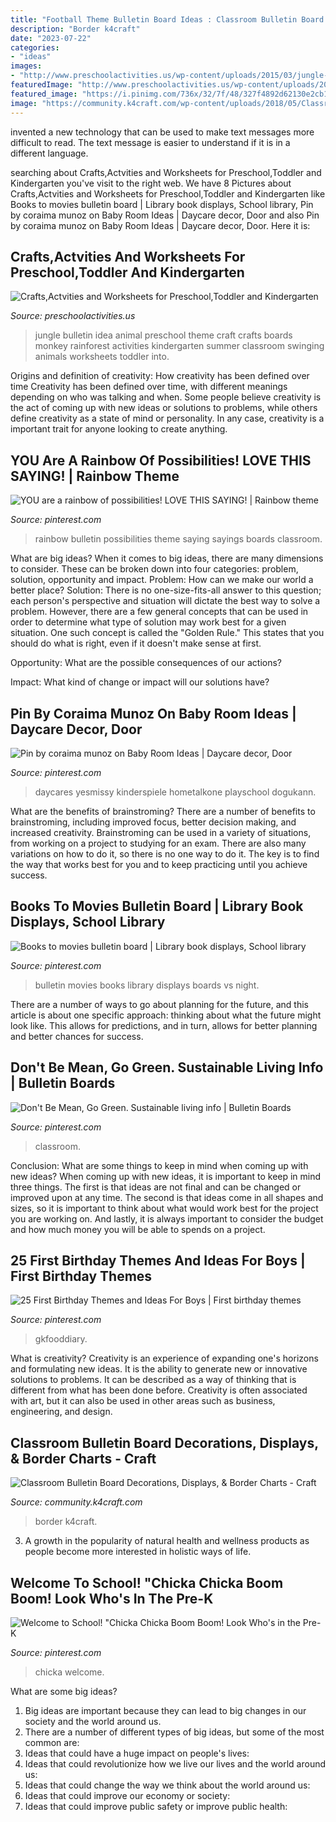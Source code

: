 ```yaml
---
title: "Football Theme Bulletin Board Ideas : Classroom Bulletin Board Decorations, Displays, &amp; Border Charts"
description: "Border k4craft"
date: "2023-07-22"
categories:
- "ideas"
images:
- "http://www.preschoolactivities.us/wp-content/uploads/2015/03/jungle-bulletin-board-3.jpg"
featuredImage: "http://www.preschoolactivities.us/wp-content/uploads/2015/03/jungle-bulletin-board-3.jpg"
featured_image: "https://i.pinimg.com/736x/32/7f/48/327f4892d62130e2cb16539312b79388.jpg"
image: "https://community.k4craft.com/wp-content/uploads/2018/05/Classroom-Bulletin-Board-Decorations-Displays-Border-Charts-11.jpg"
---
```



invented a new technology that can be used to make text messages more difficult to read. The text message is easier to understand if it is in a different language.

	

		
searching about Crafts,Actvities and Worksheets for Preschool,Toddler and Kindergarten you've visit to the right web. We have 8 Pictures about Crafts,Actvities and Worksheets for Preschool,Toddler and Kindergarten like Books to movies bulletin board | Library book displays, School library, Pin by coraima munoz on Baby Room Ideas | Daycare decor, Door and also Pin by coraima munoz on Baby Room Ideas | Daycare decor, Door. Here it is:
		
    
## Crafts,Actvities And Worksheets For Preschool,Toddler And Kindergarten

<img loading=lazy src="http://www.preschoolactivities.us/wp-content/uploads/2015/03/jungle-bulletin-board-3.jpg" onerror="this.onerror=null;this.src='https://tse2.mm.bing.net/th?id=OIP.fwCQzJz4NG5PwpFbfi2DuAHaJ6&amp;pid=15.1';" alt="Crafts,Actvities and Worksheets for Preschool,Toddler and Kindergarten">

_Source: preschoolactivities.us_

>jungle bulletin idea animal preschool theme craft crafts boards monkey rainforest activities kindergarten summer classroom swinging animals worksheets toddler into. 

	

Origins and definition of creativity: How creativity has been defined over time
Creativity has been defined over time, with different meanings depending on who was talking and when. Some people believe creativity is the act of coming up with new ideas or solutions to problems, while others define creativity as a state of mind or personality. In any case, creativity is a important trait for anyone looking to create anything.

    
## YOU Are A Rainbow Of Possibilities! LOVE THIS SAYING! | Rainbow Theme

<img loading=lazy src="https://i.pinimg.com/736x/96/77/69/9677699a38452077abd75e9e4542b212--a-rainbow-bulletin-boards.jpg" onerror="this.onerror=null;this.src='https://tse3.mm.bing.net/th?id=OIP.W-MmwOClHmKa6V8j94bWFwHaJ3&amp;pid=15.1';" alt="YOU are a rainbow of possibilities! LOVE THIS SAYING! | Rainbow theme">

_Source: pinterest.com_

>rainbow bulletin possibilities theme saying sayings boards classroom. 

	

What are big ideas?
When it comes to big ideas, there are many dimensions to consider. These can be broken down into four categories: problem, solution, opportunity and impact. 
Problem: How can we make our world a better place? 
Solution: There is no one-size-fits-all answer to this question; each person's perspective and situation will dictate the best way to solve a problem. However, there are a few general concepts that can be used in order to determine what type of solution may work best for a given situation. One such concept is called the "Golden Rule." This states that you should do what is right, even if it doesn't make sense at first. 

Opportunity: What are the possible consequences of our actions? 

Impact: What kind of change or impact will our solutions have?

    
## Pin By Coraima Munoz On Baby Room Ideas | Daycare Decor, Door

<img loading=lazy src="https://i.pinimg.com/736x/4d/7b/c9/4d7bc966e841ca8f138c6530f6457b5d.jpg" onerror="this.onerror=null;this.src='https://tse2.mm.bing.net/th?id=OIP.-8h6xosZepPjALuWCd9qCwAAAA&amp;pid=15.1';" alt="Pin by coraima munoz on Baby Room Ideas | Daycare decor, Door">

_Source: pinterest.com_

>daycares yesmissy kinderspiele hometalkone playschool dogukann. 

	

What are the benefits of brainstroming?
There are a number of benefits to brainstroming, including improved focus, better decision making, and increased creativity. Brainstroming can be used in a variety of situations, from working on a project to studying for an exam. There are also many variations on how to do it, so there is no one way to do it. The key is to find the way that works best for you and to keep practicing until you achieve success.

    
## Books To Movies Bulletin Board | Library Book Displays, School Library

<img loading=lazy src="https://i.pinimg.com/736x/a3/2a/2b/a32a2bd42fb945fa6b979244b3f7af6d.jpg" onerror="this.onerror=null;this.src='https://tse3.mm.bing.net/th?id=OIP.8geC3yjwZCwpnstVmeRvQwHaJ3&amp;pid=15.1';" alt="Books to movies bulletin board | Library book displays, School library">

_Source: pinterest.com_

>bulletin movies books library displays boards vs night. 

	

There are a number of ways to go about planning for the future, and this article is about one specific approach: thinking about what the future might look like. This allows for predictions, and in turn, allows for better planning and better chances for success.

    
## Don&#039;t Be Mean, Go Green. Sustainable Living Info | Bulletin Boards

<img loading=lazy src="https://i.pinimg.com/736x/7c/af/60/7caf60b1c3a643050943b36e37096083--ra-boards-sustainable-living.jpg?b=t" onerror="this.onerror=null;this.src='https://tse3.mm.bing.net/th?id=OIP.3o6EHt1xdvcp0e4s1TGsDwHaJ3&amp;pid=15.1';" alt="Don&#039;t Be Mean, Go Green. Sustainable living info | Bulletin Boards">

_Source: pinterest.com_

>classroom. 

	

Conclusion: What are some things to keep in mind when coming up with new ideas?
When coming up with new ideas, it is important to keep in mind three things. The first is that ideas are not final and can be changed or improved upon at any time. The second is that ideas come in all shapes and sizes, so it is important to think about what would work best for the project you are working on. And lastly, it is always important to consider the budget and how much money you will be able to spends on a project.

    
## 25 First Birthday Themes And Ideas For Boys | First Birthday Themes

<img loading=lazy src="https://i.pinimg.com/736x/bc/1b/a9/bc1ba9063120555d7463eb4496c2e5ac.jpg" onerror="this.onerror=null;this.src='https://tse1.mm.bing.net/th?id=OIP.F_UbeDld10Njd59ZWX6c7AHaLH&amp;pid=15.1';" alt="25 First Birthday Themes and Ideas For Boys | First birthday themes">

_Source: pinterest.com_

>gkfooddiary. 

	

What is creativity?
Creativity is an experience of expanding one's horizons and formulating new ideas. It is the ability to generate new or innovative solutions to problems. It can be described as a way of thinking that is different from what has been done before. Creativity is often associated with art, but it can also be used in other areas such as business, engineering, and design.

    
## Classroom Bulletin Board Decorations, Displays, &amp; Border Charts - Craft

<img loading=lazy src="https://community.k4craft.com/wp-content/uploads/2018/05/Classroom-Bulletin-Board-Decorations-Displays-Border-Charts-11.jpg" onerror="this.onerror=null;this.src='https://tse1.mm.bing.net/th?id=OIP._wEwYm2wFc4vZ0Oq-xvmOwHaMz&amp;pid=15.1';" alt="Classroom Bulletin Board Decorations, Displays, &amp; Border Charts - Craft">

_Source: community.k4craft.com_

>border k4craft. 

	

3. A growth in the popularity of natural health and wellness products as people become more interested in holistic ways of life. 

    
## Welcome To School! &quot;Chicka Chicka Boom Boom! Look Who&#039;s In The Pre-K

<img loading=lazy src="https://i.pinimg.com/736x/32/7f/48/327f4892d62130e2cb16539312b79388.jpg" onerror="this.onerror=null;this.src='https://tse1.mm.bing.net/th?id=OIP.0ZtzLCen_a2yOOJkAafvDgHaFj&amp;pid=15.1';" alt="Welcome to School! &quot;Chicka Chicka Boom Boom! Look Who&#039;s in the Pre-K">

_Source: pinterest.com_

>chicka welcome. 

	

What are some big ideas?
1. Big ideas are important because they can lead to big changes in our society and the world around us.
2. There are a number of different types of big ideas, but some of the most common are: 
3. Ideas that could have a huge impact on people's lives: 
4. Ideas that could revolutionize how we live our lives and the world around us: 
5. Ideas that could change the way we think about the world around us: 
6. Ideas that could improve our economy or society: 
7. Ideas that could improve public safety or improve public health: 



